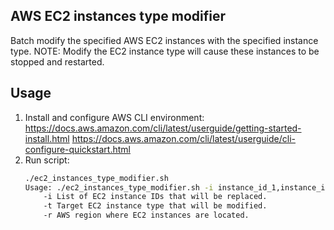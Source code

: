 ## AWS EC2 instances type modifier
Batch modify the specified AWS EC2 instances with the specified instance type.
NOTE: Modify the EC2 instance type will cause these instances to be stopped and restarted.

## Usage
1. Install and configure AWS CLI environment:
   https://docs.aws.amazon.com/cli/latest/userguide/getting-started-install.html
   https://docs.aws.amazon.com/cli/latest/userguide/cli-configure-quickstart.html
2. Run script:
    ```sh
    ./ec2_instances_type_modifier.sh
    Usage: ./ec2_instances_type_modifier.sh -i instance_id_1,instance_id_2,... -t m5.xlarge -r ap-northeast-2
        -i List of EC2 instance IDs that will be replaced.
        -t Target EC2 instance type that will be modified.
        -r AWS region where EC2 instances are located.
    ```
